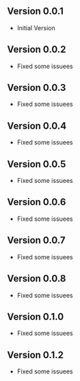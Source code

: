 ## Version 0.0.1
- Initial Version

## Version 0.0.2
- Fixed some issuees

## Version 0.0.3
- Fixed some issuees

## Version 0.0.4
- Fixed some issuees

## Version 0.0.5
- Fixed some issuees

## Version 0.0.6
- Fixed some issuees

## Version 0.0.7
- Fixed some issuees

## Version 0.0.8
- Fixed some issuees

## Version 0.1.0
- Fixed some issuees

## Version 0.1.2
- Fixed some issuees
